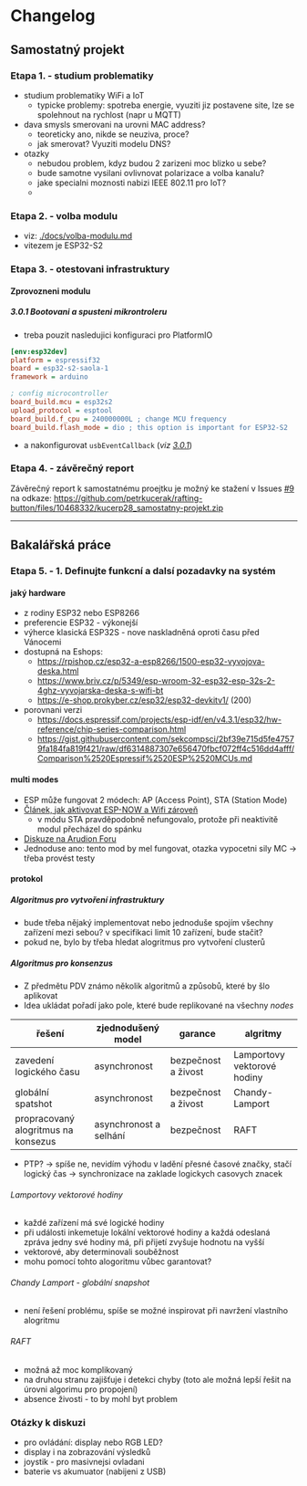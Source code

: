 # Changelog

## Samostatný projekt

### Etapa 1. - studium problematiky

- studium problematiky WiFi a IoT
  - typicke problemy: spotreba energie, vyuziti jiz postavene site, lze se spolehnout na rychlost (napr u MQTT)
- dava smysls smerovani na urovni MAC address?
  - teoreticky ano, nikde se neuziva, proce?
  - jak smerovat? Vyuziti modelu DNS?
- otazky
  - nebudou problem, kdyz budou 2 zarizeni moc blizko u sebe?
  - bude samotne vysilani ovlivnovat polarizace a volba kanalu?
  - jake specialni moznosti nabizi IEEE 802.11 pro IoT?
  - 

### Etapa 2. - volba modulu

- viz: [./docs/volba-modulu.md](./docs/volba-modulu.md)
- vitezem je ESP32-S2

### Etapa 3. - otestovani infrastruktury
#### Zprovozneni modulu

##### 3.0.1 Bootovani a spusteni mikrontroleru

- treba pouzit nasledujici konfiguraci pro PlatformIO
```ini
[env:esp32dev]
platform = espressif32
board = esp32-s2-saola-1
framework = arduino

; config microcontroller
board_build.mcu = esp32s2
upload_protocol = esptool
board_build.f_cpu = 240000000L ; change MCU frequency
board_build.flash_mode = dio ; this option is important for ESP32-S2
```
- a nakonfigurovat `usbEventCallback` (*viz [3.0.1](https://github.com/petrkucerak/rafting-button/releases/tag/3.0.1)*)


### Etapa 4. - závěrečný report

Závěrečný report k samostatnému proejtku je možný ke stažení v Issues [#9](https://github.com/petrkucerak/rafting-button/issues/9) na odkaze: https://github.com/petrkucerak/rafting-button/files/10468332/kucerp28_samostatny-projekt.zip

---

## Bakalářská práce

### Etapa 5. - 1. Definujte funkcní a dalsí pozadavky na systém

#### jaký hardware

- z rodiny ESP32 nebo ESP8266
- preferencie ESP32 - výkonejší
- výherce klasická ESP32S - nove naskladněná oproti času před Vánocemi
- dostupná na Eshops:
  - https://rpishop.cz/esp32-a-esp8266/1500-esp32-vyvojova-deska.html
  - https://www.briv.cz/p/5349/esp-wroom-32-esp32-esp-32s-2-4ghz-vyvojarska-deska-s-wifi-bt
  - https://e-shop.prokyber.cz/esp32/esp32-devkitv1/ (200)
- porovnani verzi
  - https://docs.espressif.com/projects/esp-idf/en/v4.3.1/esp32/hw-reference/chip-series-comparison.html
  - https://gist.githubusercontent.com/sekcompsci/2bf39e715d5fe47579fa184fa819f421/raw/df6314887307e656470fbcf072ff4c516dd4afff/Comparison%2520Espressif%2520ESP%2520MCUs.md

#### multi modes

- ESP může fungovat 2 módech: AP (Access Point), STA (Station Mode)
- [Článek, jak aktivovat ESP-NOW a Wifi zároveň](https://www.electrosoftcloud.com/en/esp32-wifi-and-esp-now-simultaneously/)
  - v módu STA pravděpodobně nefungovalo, protože při neaktivitě modul přecházel do spánku
- [Diskuze na Arudion Foru](https://forum.arduino.cc/t/use-esp-now-and-wifi-simultaneously-on-esp32/1034555/16)
- Jednoduse ano: tento mod by mel fungovat, otazka vypocetni sily MC -> třeba provést testy

#### protokol

##### Algoritmus pro vytvoření infrastruktury

- bude třeba nějaký implementovat nebo jednoduše spojím všechny zařízení mezi sebou? v specifikaci limit 10 zařízení, bude stačit?
- pokud ne, bylo by třeba hledat alogritmus pro vytvoření clusterů

##### Algoritmus pro konsenzus

- Z předmětu PDV známo několik algoritmů a způsobů, které by šlo aplikovat
- Idea ukládat pořadí jako pole, které bude replikované na všechny *nodes*

| řešení                              | zjednodušený model     | garance             | algritmy                    |
| ----------------------------------- | ---------------------- | ------------------- | --------------------------- |
| zavedení logického času             | asynchronost           | bezpečnost a živost | Lamportovy vektorové hodiny |
| globální spatshot                   | asynchronost           | bezpečnost a živost | Chandy-Lamport              |
| propracovaný alogritmus na konsezus | asynchronost a selhání | bezpečnost          | RAFT                        |

- PTP? -> spíše ne, nevidím výhodu v ladění přesné časové značky, stačí logický čas -> synchronizace na zaklade logickych casovych znacek

###### Lamportovy vektorové hodiny

- každé zařízení má své logické hodiny
- při události inkemetuje lokální vektorové hodiny a každá odeslaná zpráva jedny své hodiny má, při přijetí zvyšuje hodnotu na vyšší
- vektorové, aby determinovali souběžnost
- mohu pomocí tohto alogoritmu vůbec garantovat?

###### Chandy Lamport - globální snapshot

- není řešení problému, spíše se možné inspirovat při navržení vlastního alogritmu

###### RAFT

- možná až moc komplikovaný
- na druhou stranu zajišťuje i detekci chyby (toto ale možná lepší řešit na úrovni algorimu pro propojení)
- absence živosti - to by mohl byt problem

### Otázky k diskuzi
- pro ovládání: display nebo RGB LED?
- display i na zobrazování výsledků
- joystik - pro masivnejsi ovladani
- baterie vs akumuator (nabijeni z USB)